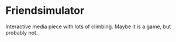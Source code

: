 Friendsimulator
=========
Interactive media piece with lots of climbing. Maybe it is a game, but probably not.
